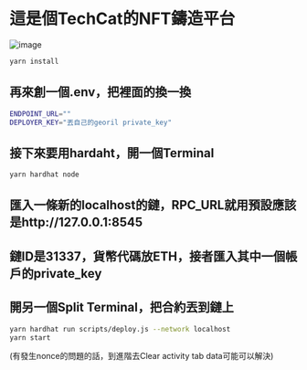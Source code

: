 # 這是個TechCat的NFT鑄造平台
![image](https://github.com/clay000095/Cat-NFT-Mint/blob/main/demo-visual/Cat_mint.gif)

```sh 
yarn install
```
## 再來創一個.env，把裡面的換一換
```sh
ENDPOINT_URL=""
DEPLOYER_KEY="丟自己的georil private_key"
```
## 接下來要用hardaht，開一個Terminal
```sh 
yarn hardhat node
```
## 匯入一條新的localhost的鏈，RPC_URL就用預設應該是http://127.0.0.1:8545
## 鏈ID是31337，貨幣代碼放ETH，接者匯入其中一個帳戶的private_key
## 開另一個Split Terminal，把合約丟到鏈上

```sh
yarn hardhat run scripts/deploy.js --network localhost
yarn start
```
(有發生nonce的問題的話，到進階去Clear activity tab data可能可以解決)
